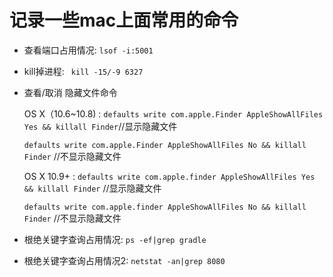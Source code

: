 # 记录一些mac上面常用的命令

- 查看端口占用情况: ``lsof -i:5001``

- kill掉进程: `` kill -15/-9 6327``

- 查看/取消 隐藏文件命令

    OS X（10.6~10.8) :
    ``defaults write com.apple.Finder AppleShowAllFiles Yes && killall Finder``//显示隐藏文件

    ``defaults write com.apple.Finder AppleShowAllFiles No && killall Finder`` //不显示隐藏文件

    OS X 10.9+ :
    ``defaults write com.apple.finder AppleShowAllFiles Yes && killall Finder`` //显示隐藏文件

    ``defaults write com.apple.finder AppleShowAllFiles No && killall Finder`` //不显示隐藏文件

- 根绝关键字查询占用情况: ``ps -ef|grep gradle``

- 根绝关键字查询占用情况2: ``netstat -an|grep 8080``





